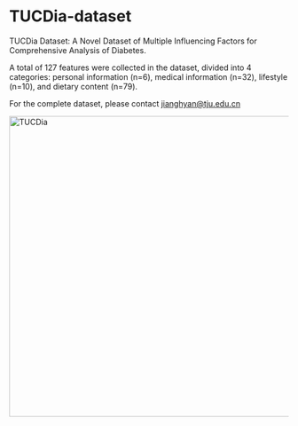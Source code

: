 # TUCDia-dataset

TUCDia Dataset: A Novel Dataset of Multiple Influencing Factors for Comprehensive Analysis of Diabetes.

A total of 127 features were collected in the dataset, divided into 4 categories: personal information (n=6), medical information (n=32), lifestyle (n=10), and dietary content (n=79).

For the complete dataset, please contact jianghyan@tju.edu.cn

<img width="542" alt="TUCDia" src="https://user-images.githubusercontent.com/72982540/174438058-350cfbdc-6cc9-45ef-9688-59c65eeb7f27.png">
